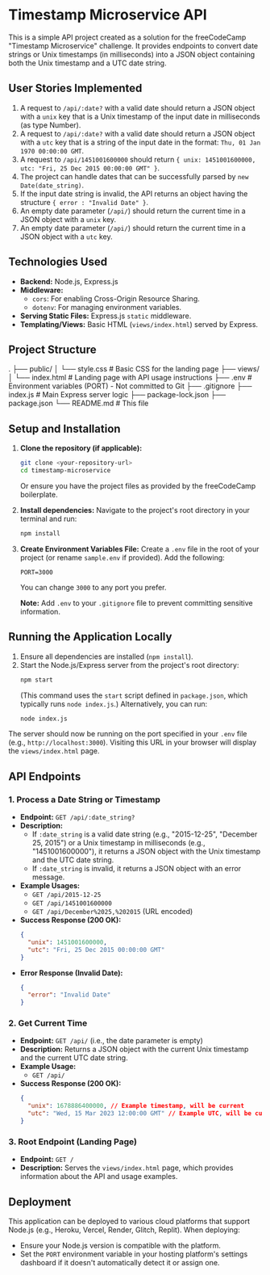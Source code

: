 # Timestamp Microservice API

This is a simple API project created as a solution for the freeCodeCamp "Timestamp Microservice" challenge. It provides endpoints to convert date strings or Unix timestamps (in milliseconds) into a JSON object containing both the Unix timestamp and a UTC date string.

## User Stories Implemented

1.  A request to `/api/:date?` with a valid date should return a JSON object with a `unix` key that is a Unix timestamp of the input date in milliseconds (as type Number).
2.  A request to `/api/:date?` with a valid date should return a JSON object with a `utc` key that is a string of the input date in the format: `Thu, 01 Jan 1970 00:00:00 GMT`.
3.  A request to `/api/1451001600000` should return `{ unix: 1451001600000, utc: "Fri, 25 Dec 2015 00:00:00 GMT" }`.
4.  The project can handle dates that can be successfully parsed by `new Date(date_string)`.
5.  If the input date string is invalid, the API returns an object having the structure `{ error : "Invalid Date" }`.
6.  An empty date parameter (`/api/`) should return the current time in a JSON object with a `unix` key.
7.  An empty date parameter (`/api/`) should return the current time in a JSON object with a `utc` key.

## Technologies Used

*   **Backend:** Node.js, Express.js
*   **Middleware:**
    *   `cors`: For enabling Cross-Origin Resource Sharing.
    *   `dotenv`: For managing environment variables.
*   **Serving Static Files:** Express.js `static` middleware.
*   **Templating/Views:** Basic HTML (`views/index.html`) served by Express.

## Project Structure

.
├── public/
│ └── style.css # Basic CSS for the landing page
├── views/
│ └── index.html # Landing page with API usage instructions
├── .env # Environment variables (PORT) - Not committed to Git
├── .gitignore
├── index.js # Main Express server logic
├── package-lock.json
├── package.json
└── README.md # This file


## Setup and Installation

1.  **Clone the repository (if applicable):**
    ```bash
    git clone <your-repository-url>
    cd timestamp-microservice
    ```
    Or ensure you have the project files as provided by the freeCodeCamp boilerplate.

2.  **Install dependencies:**
    Navigate to the project's root directory in your terminal and run:
    ```bash
    npm install
    ```

3.  **Create Environment Variables File:**
    Create a `.env` file in the root of your project (or rename `sample.env` if provided). Add the following:
    ```env
    PORT=3000
    ```
    You can change `3000` to any port you prefer.

    **Note:** Add `.env` to your `.gitignore` file to prevent committing sensitive information.

## Running the Application Locally

1.  Ensure all dependencies are installed (`npm install`).
2.  Start the Node.js/Express server from the project's root directory:
    ```bash
    npm start
    ```
    (This command uses the `start` script defined in `package.json`, which typically runs `node index.js`.)
    Alternatively, you can run:
    ```bash
    node index.js
    ```

The server should now be running on the port specified in your `.env` file (e.g., `http://localhost:3000`). Visiting this URL in your browser will display the `views/index.html` page.

## API Endpoints

### 1. Process a Date String or Timestamp

*   **Endpoint:** `GET /api/:date_string?`
*   **Description:**
    *   If `:date_string` is a valid date string (e.g., "2015-12-25", "December 25, 2015") or a Unix timestamp in milliseconds (e.g., "1451001600000"), it returns a JSON object with the Unix timestamp and the UTC date string.
    *   If `:date_string` is invalid, it returns a JSON object with an error message.
*   **Example Usages:**
    *   `GET /api/2015-12-25`
    *   `GET /api/1451001600000`
    *   `GET /api/December%2025,%202015` (URL encoded)
*   **Success Response (200 OK):**
    ```json
    {
      "unix": 1451001600000,
      "utc": "Fri, 25 Dec 2015 00:00:00 GMT"
    }
    ```
*   **Error Response (Invalid Date):**
    ```json
    {
      "error": "Invalid Date"
    }
    ```

### 2. Get Current Time

*   **Endpoint:** `GET /api/` (i.e., the date parameter is empty)
*   **Description:** Returns a JSON object with the current Unix timestamp and the current UTC date string.
*   **Example Usage:**
    *   `GET /api/`
*   **Success Response (200 OK):**
    ```json
    {
      "unix": 1678886400000, // Example timestamp, will be current
      "utc": "Wed, 15 Mar 2023 12:00:00 GMT" // Example UTC, will be current
    }
    ```

### 3. Root Endpoint (Landing Page)

*   **Endpoint:** `GET /`
*   **Description:** Serves the `views/index.html` page, which provides information about the API and usage examples.

## Deployment

This application can be deployed to various cloud platforms that support Node.js (e.g., Heroku, Vercel, Render, Glitch, Replit).
When deploying:
*   Ensure your Node.js version is compatible with the platform.
*   Set the `PORT` environment variable in your hosting platform's settings dashboard if it doesn't automatically detect it or assign one.
